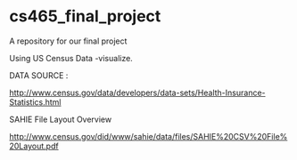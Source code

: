 # cs465_final_project
A repository for our final project 

Using US Census Data -visualize. 

DATA SOURCE : 

http://www.census.gov/data/developers/data-sets/Health-Insurance-Statistics.html


SAHIE	File	Layout	Overview	

http://www.census.gov/did/www/sahie/data/files/SAHIE%20CSV%20File%20Layout.pdf
